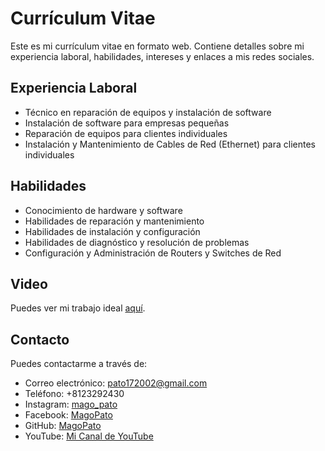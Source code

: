 # Currículum Vitae

Este es mi currículum vitae en formato web. Contiene detalles sobre mi experiencia laboral, habilidades, intereses y enlaces a mis redes sociales.

## Experiencia Laboral

- Técnico en reparación de equipos y instalación de software
- Instalación de software para empresas pequeñas
- Reparación de equipos para clientes individuales
- Instalación y Mantenimiento de Cables de Red (Ethernet) para clientes individuales

## Habilidades

- Conocimiento de hardware y software
- Habilidades de reparación y mantenimiento
- Habilidades de instalación y configuración
- Habilidades de diagnóstico y resolución de problemas
- Configuración y Administración de Routers y Switches de Red

## Video

Puedes ver mi trabajo ideal [aquí](https://www.youtube.com/embed/1BY2c3X7kpo).

## Contacto

Puedes contactarme a través de:

- Correo electrónico: pato172002@gmail.com
- Teléfono: +8123292430
- Instagram: [mago_pato](https://www.instagram.com/mago_pato/?hl=es)
- Facebook: [MagoPato](https://www.facebook.com/MagoPato/)
- GitHub: [MagoPato](https://github.com/MagoPato)
- YouTube: [Mi Canal de YouTube](https://www.youtube.com/channel/UCClqYPiXO5YDP_0ndXd0f5A)

